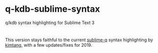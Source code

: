 # q-kdb-sublime-syntax
q/kdb syntax highlighting for Sublime Text 3

#
This version stays faithful to the current [sublime-q](https://github.com/komsit37/sublime-q) syntax highlighting by [kimtang](https://github.com/kimtang/sublime-q), with a few updates/fixes for 2019.
